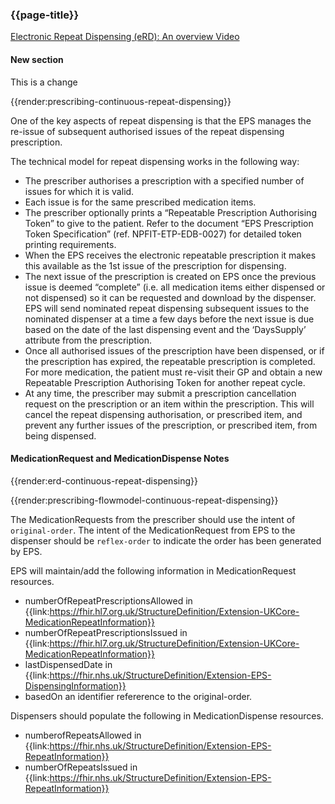 ### {{page-title}}

<a href="https://youtu.be/zzaNeAaelAo" target="_blank">Electronic Repeat Dispensing (eRD): An overview Video
</a>


#### New section

This is a change


{{render:prescribing-continuous-repeat-dispensing}}

One of the key aspects of repeat dispensing is that the EPS manages the re-issue of subsequent authorised issues of the repeat dispensing prescription. 

The technical model for repeat dispensing works in the following way:

- The prescriber authorises a prescription with a specified number of issues for which it is valid.
- Each issue is for the same prescribed medication items.
- The prescriber optionally prints a “Repeatable Prescription Authorising Token” to give to the patient. Refer to the document “EPS Prescription Token Specification” (ref. NPFIT-ETP-EDB-0027) for detailed token printing requirements.
- When the EPS receives the electronic repeatable prescription it makes this available as the 1st issue of the prescription for dispensing.
- The next issue of the prescription is created on EPS once the previous issue is deemed “complete” (i.e. all medication items either dispensed or not dispensed) so it can be requested and download by the dispenser. EPS will send nominated repeat dispensing subsequent issues to the nominated dispenser at a time a few days before the next issue is due based on the date of the last dispensing event and the ‘DaysSupply’ attribute from the prescription.
- Once all authorised issues of the prescription have been dispensed, or if the prescription has expired, the repeatable prescription is completed. For more medication, the patient must re-visit their GP and obtain a new Repeatable Prescription Authorising Token for another repeat cycle.
- At any time, the prescriber may submit a prescription cancellation request on the prescription or an item within the prescription. This will cancel the repeat dispensing authorisation, or prescribed item, and prevent any further issues of the prescription, or prescribed item, from being dispensed.

#### MedicationRequest and MedicationDispense Notes

{{render:erd-continuous-repeat-dispensing}}

{{render:prescribing-flowmodel-continuous-repeat-dispensing}}

The MedicationRequests from the prescriber should use the intent of `original-order`. The intent of the MedicationRequest from EPS to the dispenser should be `reflex-order` to indicate the order has been generated by EPS.

EPS will maintain/add the following information in MedicationRequest resources.

- numberOfRepeatPrescriptionsAllowed in {{link:https://fhir.hl7.org.uk/StructureDefinition/Extension-UKCore-MedicationRepeatInformation}}
- numberOfRepeatPrescriptionsIssued in {{link:https://fhir.hl7.org.uk/StructureDefinition/Extension-UKCore-MedicationRepeatInformation}}
- lastDispensedDate in {{link:https://fhir.nhs.uk/StructureDefinition/Extension-EPS-DispensingInformation}}
- basedOn an identifier refererence to the original-order.

Dispensers should populate the following in MedicationDispense resources.

- numberofRepeatsAllowed in {{link:https://fhir.nhs.uk/StructureDefinition/Extension-EPS-RepeatInformation}}
- numberOfRepeatsIssued in {{link:https://fhir.nhs.uk/StructureDefinition/Extension-EPS-RepeatInformation}}

